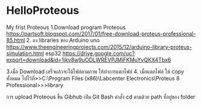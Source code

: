 # HelloProteous
My frist Proteous
1.Download program Proteous
      https://partsoft.blogspot.com/2017/01/free-download-proteus-professional-85.html
2. ลง libraries ของ Arduino uno
https://www.theengineeringprojects.com/2015/12/arduino-library-proteus-simulation.html
esp32
https://drive.google.com/uc?export=download&id=1jkv8w9uODLWREVPJMiFKMuYvQKX4Tbx6

3.เมื่อ Download เสร็จแล้วจะได้ไฟล์ตามภาพ ให้ทำการแตกไฟล์
4. เมื่อแตกไฟล์ ให้ copy ทั้งหมด ไปไว้ที่>>C:\Program Files (x86)\Labcenter Electronics\Proteus 8 Professional>>>library

การ upload Proteous ขึ้น Gibhub
เปิด Git Bash
คำสั่ง cd ตามด้วย path ที่อยู่ของ folder


